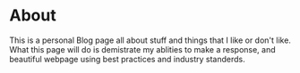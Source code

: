 # About

This is a personal Blog page all about stuff and things that I like or don't like. What this page will do is demistrate my ablities to make a response, and beautiful webpage using best practices and industry standerds.
